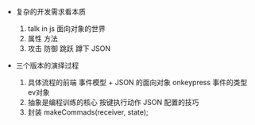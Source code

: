 - 复杂的开发需求看本质
    1. talk in js 面向对象的世界
    2. 属性 方法
    3. 攻击 防御 跳跃 蹲下 JSON

- 三个版本的演绎过程
    1. 具体流程的前端
      事件模型 + JSON 的面向对象
      onkeypress 事件的类型 ev对象
    2. 抽象是编程训练的核心
        按键执行动作 JSON 配置的技巧
    3. 封装
        makeCommads(receiver, state);